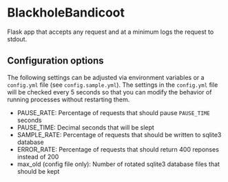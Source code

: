 # BlackholeBandicoot

Flask app that accepts any request and at a minimum logs the request
to stdout.

## Configuration options
The following settings can be adjusted via environment variables or a
`config.yml` file (see `config.sample.yml`). The settings in the `config.yml`
file will be checked every 5 seconds so that you can modify the behavior of
running processes without restarting them.


* PAUSE_RATE: Percentage of requests that should pause `PAUSE_TIME` seconds
* PAUSE_TIME: Decimal seconds that will be slept
* SAMPLE_RATE: Percentage of requests that should be written to sqlite3 database
* ERROR_RATE: Percentage of requests that should return 400 reponses instead of 200
* max_old (config file only): Number of rotated sqlite3 database files that should be kept
